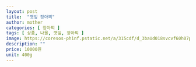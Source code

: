 ```yaml
---
layout: post
title:  "깻잎 장아찌"
author: mother
categories: [ 장아찌 ]
tags: [ 상품, 나물, 깻잎, 장아찌 ]
image: https://coresos-phinf.pstatic.net/a/315cdf/d_3baUd018svcvf60h07p86yf_srh9k9.jpg?type=e1920_std
description: ""
price: 10000원
unit: 400g
---
```


